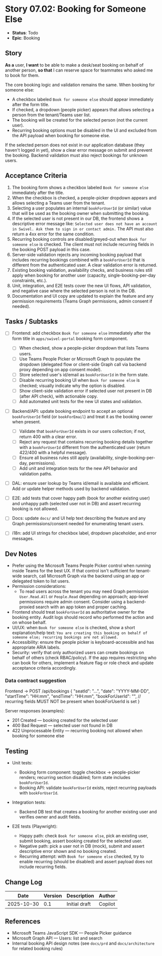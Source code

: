 # Story 07.02: Booking for Someone Else

- **Status**: Todo
- **Epic**: Booking

## Story

**As a** user,
**I want** to be able to make a desk/seat booking on behalf of another person,
**so that** I can reserve space for teammates who asked me to book for them.

The core booking logic and validation remains the same. When booking for someone else:
- A checkbox labeled `Book for someone else` should appear immediately after the form title.
- If checked, a dropdown (people picker) appears that allows selecting a person from the tenant/Teams user list.
- The booking will be created for the selected person (not the current user).
- Recurring booking options must be disabled in the UI and excluded from the API payload when booking for someone else.

If the selected person does not exist in our application database (they haven't logged in yet), show a clear error message on submit and prevent the booking. Backend validation must also reject bookings for unknown users.

## Acceptance Criteria

1. The booking form shows a checkbox labeled `Book for someone else` immediately after the title.
2. When the checkbox is checked, a people-picker dropdown appears and allows selecting a Teams user from the tenant.
3. Selecting a user populates an internal `bookForUserId` (or similar) value that will be used as the booking owner when submitting the booking.
4. If the selected user is not present in our DB, the frontend shows a descriptive error message like: `Selected user does not have an account in Swivel. Ask them to sign in or contact admin.` The API must also return a 4xx error for the same condition.
5. Recurring booking controls are disabled/greyed-out when `Book for someone else` is checked. The client must not include recurring fields in the booking POST payload in this case.
6. Server-side validation rejects any incoming booking payload that includes recurring bookings combined with a `bookForUserId` that is different from the authenticated user. A clear validation error is returned.
7. Existing booking validation, availability checks, and business rules still apply when booking for another user (capacity, single-booking-per-day constraints, etc.).
8. Unit, integration, and E2E tests cover the new UI flows, API validation, and negative case where the selected person is not in the DB.
9. Documentation and UI copy are updated to explain the feature and any permission requirements (Teams Graph permissions, admin consent if needed).

## Tasks / Subtasks

- [ ] Frontend: add checkbox `Book for someone else` immediately after the form title in `apps/swivel-portal` booking form component.
  - [ ] When checked, show a people-picker dropdown that lists Teams users.
  - [ ] Use Teams People Picker or Microsoft Graph to populate the dropdown (delegated flow or client-side Graph call via backend proxy depending on app consent model).
  - [ ] Store selected user's id/email as `bookForUserId` in the form state.
  - [ ] Disable recurring booking UI when `Book for someone else` is checked; visually indicate why the option is disabled.
  - [ ] Show client-side validation error if selected user not present in DB (after API check), with actionable copy.
  - [ ] Add automated unit tests for the new UI states and validation.

- [ ] Backend/API: update booking endpoint to accept an optional `bookForUserId` field (or `bookForEmail`) and treat it as the booking owner when present.
  - [ ] Validate that `bookForUserId` exists in our users collection; if not, return 400 with a clear error.
  - [ ] Reject any request that contains recurring booking details together with a `bookForUserId` different from the authenticated user (return 422/400 with a helpful message).
  - [ ] Ensure all business rules still apply (availability, single-booking-per-day, permissions).
  - [ ] Add unit and integration tests for the new API behavior and validation paths.

- [ ] DAL: ensure user lookup by Teams id/email is available and efficient. Add or update helper methods used by backend validation.

- [ ] E2E: add tests that cover happy path (book for another existing user) and unhappy path (selected user not in DB) and assert recurring booking is not allowed.

- [ ] Docs: update `docs/` and UI help text describing the feature and any Graph permissions/consent needed for enumerating tenant users.

- [ ] i18n: add UI strings for checkbox label, dropdown placeholder, and error messages.

## Dev Notes

- Prefer using the Microsoft Teams People Picker control when running inside Teams for the best UX. If that control isn't sufficient for tenant-wide search, call Microsoft Graph via the backend using an app or delegated token to list users.
- Permission considerations:
  - To read users across the tenant you may need Graph permission `User.Read.All` or `People.Read` depending on approach; app-level permissions require admin consent. Consider using a backend-proxied search with an app token and proper caching.
- Frontend should treat `bookForUserId` as authoritative owner for the booking entity. Audit logs should record who performed the action and on whose behalf.
- UI/UX: when `Book for someone else` is checked, show a short explanation/help text: `You are creating this booking on behalf of someone else; recurring bookings are not allowed.`
- Accessibility: ensure the people picker is keyboard-accessible and has appropriate ARIA labels.
- Security: verify that only authorized users can create bookings on behalf of others (check RBAC/policy). If the app requires restricting who can book for others, implement a feature flag or role check and update acceptance criteria accordingly.

### Data contract suggestion

Frontend -> POST /api/bookings
{
  "seatId": "...",
  "date": "YYYY-MM-DD",
  "startTime": "HH:mm",
  "endTime": "HH:mm",
  "bookForUserId": "<optional-user-id-from-our-db-or-teams-id>",
  // recurring fields MUST NOT be present when bookForUserId is set
}

Server responses (examples):
- 201 Created — booking created for the selected user
- 400 Bad Request — selected user not found in DB
- 422 Unprocessable Entity — recurring booking not allowed when booking for someone else

## Testing

- Unit tests:
  - Booking form component: toggle checkbox -> people-picker renders; recurring section disabled; form state includes `bookForUserId`.
  - Booking API: validate `bookForUserId` exists, reject recurring payloads with `bookForUserId`.

- Integration tests:
  - Backend DB test that creates a booking for another existing user and verifies owner and audit fields.

- E2E tests (Playwright):
  - Happy path: check `Book for someone else`, pick an existing user, submit booking, assert booking created for the selected user.
  - Negative path: pick a user not in DB (mock), submit and assert descriptive error shown and no booking created.
  - Recurring attempt: with `Book for someone else` checked, try to enable recurring (should be disabled) and assert payload does not include recurring fields.

## Change Log

| Date       | Version | Description                  | Author  |
| ---------- | ------- | ---------------------------- | ------- |
| 2025-10-30 | 0.1     | Initial draft                | Copilot |

## References

- Microsoft Teams JavaScript SDK — People Picker guidance
- Microsoft Graph API — Users: list and search
- Internal booking API design notes (see `docs/prd` and `docs/architecture` for related booking rules)
